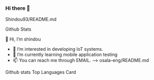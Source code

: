 ### Hi there 👋
Shindou93/README.md

Github Stats

  👋 Hi, I’m shindou
- 🔭 I’m interested in developing IoT systems.
- 🌱 I’m currently learning mobile application testing
- 📫 You can reach me through EMAIL.
-->
osala-eng/README.md

Github stats Top Languages Card

